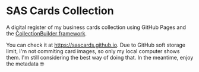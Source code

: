 # SAS Cards Collection

A digital register of my business cards collection using GitHub Pages and the [CollectionBuilder framework](https://collectionbuilder.github.io).

You can check it at https://sascards.github.io. Due to GitHub soft storage limit, I'm not commiting card images, so only my local computer shows them. I'm still considering the best way of doing that. In the meantime, enjoy the metadata 🤓
